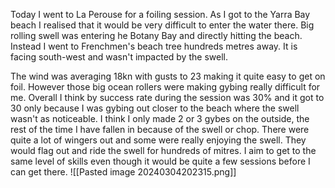 Today I went to La Perouse for a foiling session. As I got to the Yarra Bay beach I realised that it would be very difficult to enter the water there. Big rolling swell was entering he Botany Bay and directly hitting the beach. Instead I went to Frenchmen's beach tree hundreds metres away. It is facing south-west and wasn't impacted by the swell. 

The wind was averaging 18kn with gusts to 23 making it quite easy to get on foil. However those big ocean rollers were making gybing really difficult for me. Overall I think by success rate during the session was 30% and it got to 30 only because I was gybing out closer to the beach where the swell wasn't as noticeable. I think I only made 2 or 3 gybes on the outside, the rest of the time I have fallen in because of the swell or chop. 
There were quite a lot of wingers out and some were really enjoying the swell. They would flag out and ride the swell for hundreds of mitres. I aim to get to the same level of skills even though it would be quite a few sessions before I can get there.
![[Pasted image 20240304202315.png]]